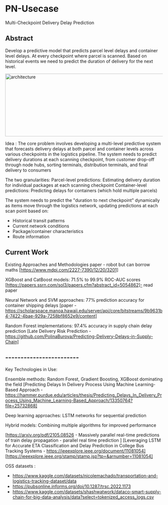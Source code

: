 # PN-Usecase
Multi-Checkpoint Delivery Delay Prediction
## Abstract 

Develop a predictive model that predicts parcel level delays and container level delays. At every checkpoint where parcel is scanned. Based on historical events we need to predict the duration of delivery for the next level.

<img width="1021" height="200" alt="architecture" src="https://github.com/user-attachments/assets/9b59db60-abc8-448a-aa07-96553bf081d5" />

Idea : 
The core problem involves developing a multi-level predictive system that forecasts delivery delays at both parcel and container levels across various checkpoints in the logistics pipeline. The system needs to predict delivery durations at each scanning checkpoint, from customer drop-off through node hubs, sorting terminals, distribution terminals, and final delivery to consumers

The two granularities:
Parcel-level predictions: Estimating delivery duration for individual packages at each scanning checkpoint
Container-level predictions: Predicting delays for containers (which hold multiple parcels)

The system needs to predict the "duration to next checkpoint" dynamically as items move through the logistics network, updating predictions at each scan point based on:

- Historical transit patterns
- Current network conditions
- Package/container characteristics
- Route information

## Current Work 
Existing Approaches and Methodologies
paper - robot but can borrow maths [https://www.mdpi.com/2227-7390/12/20/3201]

XGBoost and CatBoost models: 71.5% to 99.9% ROC-AUC scores 
[https://papers.ssrn.com/sol3/papers.cfm?abstract_id=5054862]- read paper

Neural Network and SVM approaches: 77% prediction accuracy for container shipping delays
[paper - https://scholarspace.manoa.hawaii.edu/server/api/core/bitstreams/9b9631b4-7422-4bae-929a-7258bf8652e9/content]

Random Forest implementations: 97.4% accuracy in supply chain delay prediction [Late Delivery Risk Prediction - https://github.com/PolinaBurova/Predicting-Delivery-Delays-in-Supply-Chain]

## ------------------------
Key Technologies in Use:

Ensemble methods: Random Forest, Gradient Boosting, XGBoost dominating the field
[Predicting Delays In Delivery Process Using Machine Learning-Based Approach - https://hammer.purdue.edu/articles/thesis/Predicting_Delays_In_Delivery_Process_Using_Machine_Learning-Based_Approach/13350764?file=25732868]

Deep learning approaches: LSTM networks for sequential prediction

Hybrid models: Combining multiple algorithms for improved performance

[https://arxiv.org/pdf/2105.08526 - Massively parallel real-time predictions of train delay propagation - parallel real time prediction ]
[Leveraging LSTM for Accurate ETA Classification and Delay Prediction in College Bus Tracking Systems - https://ieeexplore.ieee.org/document/11081054]
[https://ieeexplore.ieee.org/stamp/stamp.jsp?tp=&arnumber=11081054]


OSS datasets : 

- https://www.kaggle.com/datasets/nicolemachado/transportation-and-logistics-tracking-dataset/data
- https://pubsonline.informs.org/doi/10.1287/trsc.2022.1173
- https://www.kaggle.com/datasets/shashwatwork/dataco-smart-supply-chain-for-big-data-analysis/data?select=tokenized_access_logs.csv
